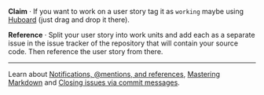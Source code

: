 **Claim** · If you want to work on a user story tag it as `working` maybe using [Huboard](https://huboard.com/peermusic/user-stories/) (just drag and drop it there).

**Reference** · Split your user story into work units and add each as a separate issue in the issue tracker of the repository that will contain your source code. Then reference the user story from there.

***

Learn about [Notifications, @mentions, and references](https://guides.github.com/features/issues/#notifications), [Mastering Markdown](https://guides.github.com/features/mastering-markdown/) and [Closing issues via commit messages](https://help.github.com/articles/closing-issues-via-commit-messages/).
